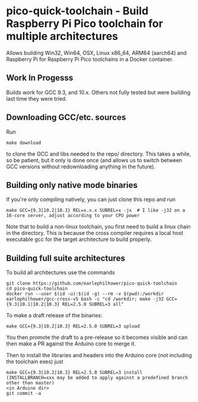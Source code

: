 # pico-quick-toolchain - Build Raspberry Pi Pico toolchain for multiple architectures

Allows building Win32, Win64, OSX, Linux x86_64, ARM64 (aarch64) and Raspberry Pi for Raspberry Pi Pico toolchains in a Docker container.

## Work In Progesss

Builds work for GCC 9.3, and 10.x.  Others not fully tested but were building last time they were tried.

## Downloading GCC/etc. sources

Run
````
make download
````
to clone the GCC and libs needed to the repo/ directory.  This takes a while, so be patient, but it only is done once (and allows us to switch between GCC versions without redownloading anything in the future).

## Building only native mode binaries

If you're only compiling natively, you can just clone this repo and run
````
make GCC={9.3|10.2|10.3} REL=x.x.x SUBREL=x -jx  # I like -j32 on a 16-core server, adjust according to your CPU power
````

Note that to build a non-linux toolchain, you first need to build a linux chain in the directory.  This is because the cross compiler requires a local host executable gcc for the target architecture to build properly.

## Building full suite architectures

To build all architectures use the commands
````
git clone https://github.com/earlephilhower/pico-quick-toolchain
cd pico-quick-toolchain
docker run --user $(id -u):$(id -g) --rm -v $(pwd):/workdir earlephilhower/gcc-cross-v5 bash -c "cd /workdir; make -j32 GCC={9.3|10.1|10.2|10.3} REL=2.5.0 SUBREL=3 all"
````

To make a draft release of the binaries:
````
make GCC={9.3|10.2|10.3} REL=2.5.0 SUBREL=3 upload
````

You then promote the draft to a pre-release so it becomes visible and can then make a PR against the Arduino core to merge it.

Then to install the libraries and headers into the Arduino core (not including the toolchain exes) just
````
make GCC={9.3|10.2|10.3} REL=2.5.0 SUBREL=3 install  (INSTALLBRANCH=xxx may be added to apply against a predefined branch other than master)
<in Arduino dir>
git commit -a
````
